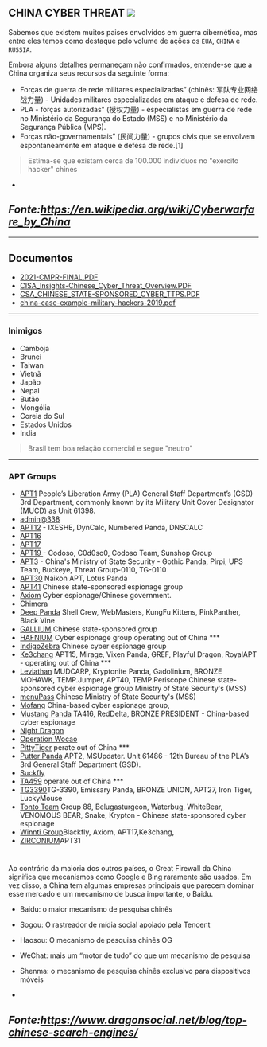## CHINA CYBER THREAT <img src="https://user-images.githubusercontent.com/16530643/159126509-6906910d-4448-424d-b742-58837b61ec68.png" /> 

Sabemos que existem muitos paises envolvidos em guerra cibernética, mas entre eles temos como destaque pelo volume de ações os `EUA`, `CHINA` e `RUSSIA`.

Embora alguns detalhes permaneçam não confirmados, entende-se que a China organiza seus recursos da seguinte forma:
- Forças de guerra de rede militares especializadas” (chinês: 军队专业网络战力量) - Unidades militares especializadas em ataque e defesa de rede.
- PLA - forças autorizadas" (授权力量) - especialistas em guerra de rede no Ministério da Segurança do Estado (MSS) e no Ministério da Segurança Pública (MPS).
- Forças não-governamentais” (民间力量) - grupos civis que se envolvem espontaneamente em ataque e defesa de rede.[1]

> Estima-se que existam cerca de 100.000 indivíduos no "exército hacker" chines

-
*Fonte:https://en.wikipedia.org/wiki/Cyberwarfare_by_China*
-

---------------
## Documentos
- [2021-CMPR-FINAL.PDF](https://github.com/danieldonda/Cyber-Threat-Intelligence/blob/main/china/2021-CMPR-FINAL.PDF)
- [CISA_Insights-Chinese_Cyber_Threat_Overview.PDF](https://github.com/danieldonda/Cyber-Threat-Intelligence/blob/main/china/CISA_Insights-Chinese_Cyber_Threat_Overview_for_Leaders-508C.pdf)
- [CSA_CHINESE_STATE-SPONSORED_CYBER_TTPS.PDF](https://github.com/danieldonda/Cyber-Threat-Intelligence/blob/main/china/CSA_CHINESE_STATE-SPONSORED_CYBER_TTPS.PDF)
- [china-case-example-military-hackers-2019.pdf](https://github.com/danieldonda/Cyber-Threat-Intelligence/blob/main/china/china-case-example-military-hackers-2019.pdf)

---------------
### Inimigos

- Camboja
- Brunei
- Taiwan
- Vietnã
- Japão
- Nepal
- Butão
- Mongólia
- Coreia do Sul
- Estados Unidos
- India

> Brasil tem boa relação comercial e segue "neutro"

---------------
### APT Groups
- [APT1](https://attack.mitre.org/groups/G0006) People’s Liberation Army (PLA) General Staff Department’s (GSD) 3rd Department, commonly known by its Military Unit Cover Designator (MUCD) as Unit 61398.
- [admin@338](https://attack.mitre.org/groups/G0018) 
- [APT12](https://attack.mitre.org/groups/G0005) - IXESHE, DynCalc, Numbered Panda, DNSCALC
- [APT16](https://attack.mitre.org/groups/G0023)
- [APT17](https://attack.mitre.org/groups/G0025)
- [APT19 ](https://attack.mitre.org/groups/G0073) - Codoso, C0d0so0, Codoso Team, Sunshop Group
- [APT3](https://attack.mitre.org/groups/G0022) -  China's Ministry of State Security - Gothic Panda, Pirpi, UPS Team, Buckeye, Threat Group-0110, TG-0110
- [APT30](https://attack.mitre.org/groups/G0013) Naikon APT, Lotus Panda
- [APT41](https://attack.mitre.org/groups/G0096) Chinese state-sponsored espionage group
- [Axiom](https://attack.mitre.org/groups/G0001) Cyber espionage/Chinese government.
- [Chimera](https://attack.mitre.org/groups/G0114)
- [Deep Panda](https://attack.mitre.org/groups/G0009) Shell Crew, WebMasters, KungFu Kittens, PinkPanther, Black Vine
- [GALLIUM](https://attack.mitre.org/groups/G0093) Chinese state-sponsored group
- [HAFNIUM](https://attack.mitre.org/groups/G0125) Cyber espionage group operating out of China ***
- [IndigoZebra](https://attack.mitre.org/groups/G0136) Chinese cyber espionage group 
- [Ke3chang](https://attack.mitre.org/groups/G0004) APT15, Mirage, Vixen Panda, GREF, Playful Dragon, RoyalAPT - operating out of China ***
- [Leviathan](https://attack.mitre.org/groups/G0065) MUDCARP, Kryptonite Panda, Gadolinium, BRONZE MOHAWK, TEMP.Jumper, APT40, TEMP.Periscope  Chinese state-sponsored cyber espionage group Ministry of State Security's (MSS) 
- [menuPass](https://attack.mitre.org/groups/G0045)  Chinese Ministry of State Security's (MSS)
- [Mofang](https://attack.mitre.org/groups/G0103)  China-based cyber espionage group,
- [Mustang Panda](https://attack.mitre.org/groups/G0129) TA416, RedDelta, BRONZE PRESIDENT - China-based cyber espionage 
- [Night Dragon](https://attack.mitre.org/groups/G0014)
- [Operation Wocao](https://attack.mitre.org/groups/G0116) 
- [PittyTiger](https://attack.mitre.org/groups/G0011) perate out of China ***
- [Putter Panda](https://attack.mitre.org/groups/G0024) APT2, MSUpdater. Unit 61486 - 12th Bureau of the PLA’s 3rd General Staff Department (GSD).
- [Suckfly](https://attack.mitre.org/groups/G0039)
- [TA459](https://attack.mitre.org/groups/G0062)  operate out of China ***
- [TG3390](https://attack.mitre.org/groups/G0027)TG-3390, Emissary Panda, BRONZE UNION, APT27, Iron Tiger, LuckyMouse
- [Tonto Team](https://attack.mitre.org/groups/G0131) Group 88, Belugasturgeon, Waterbug, WhiteBear, VENOMOUS BEAR, Snake, Krypton - Chinese state-sponsored cyber espionage
- [Winnti Group](https://attack.mitre.org/groups/G0044)Blackfly,  Axiom, APT17,Ke3chang,
- [ZIRCONIUM](https://attack.mitre.org/groups/G0128)APT31

#

Ao contrário da maioria dos outros países, o Great Firewall da China significa que mecanismos como Google e Bing raramente são usados. Em vez disso, a China tem algumas empresas principais que parecem dominar esse mercado e um mecanismo de busca importante, o Baidu. 

- Baidu: o maior mecanismo de pesquisa chinês
- Sogou: O rastreador de mídia social apoiado pela Tencent
- Haosou: O mecanismo de pesquisa chinês OG  
- WeChat: mais um “motor de tudo” do que um mecanismo de pesquisa  
- Shenma: o mecanismo de pesquisa chinês exclusivo para dispositivos móveis 


-
*Fonte:https://www.dragonsocial.net/blog/top-chinese-search-engines/*
-
